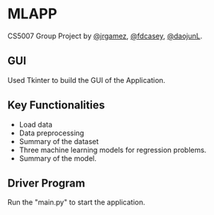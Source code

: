 # MLAPP

CS5007 Group Project by [@jrgamez](https://github.com/jrgamez), [@fdcasey](https://github.com/fdcasey), [@daojunL](https://github.com/daojunL).

## GUI 

Used Tkinter to build the GUI of the Application. 

## Key Functionalities 

- Load data
- Data preprocessing
- Summary of the dataset 
- Three machine learning models for regression problems. 
- Summary of the model. 

## Driver Program 

Run the "main.py" to start the application. 

